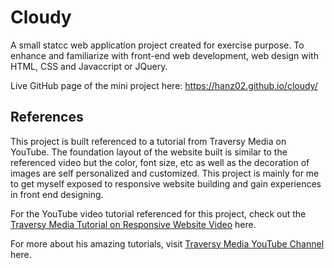 # Cloudy

A small statcc web application project created for exercise purpose. To enhance and familiarize with front-end web development, web design with HTML, CSS and Javaccript or JQuery.  

Live GitHub page of the mini project here: https://hanz02.github.io/cloudy/
## References

This project is built referenced to a tutorial from Traversy Media on YouTube. The foundation layout of the website built is similar to the referenced video but the color, font size, etc as well as the decoration of images are self personalized and customized. This project is mainly for me to get myself exposed to responsive website building and gain experiences in front end designing.

For the YouTube video tutorial referenced for this project, check out the [Traversy Media Tutorial on Responsive Website Video](https://www.youtube.com/watch?v=p0bGHP-PXD4) here.

For more about his amazing tutorials, visit [Traversy Media YouTube Channel](https://www.youtube.com/channel/UC29ju8bIPH5as8OGnQzwJyA) here.

